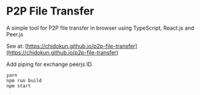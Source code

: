 # P2P File Transfer

A simple tool for P2P file transfer in browser using TypeScript, React.js and Peer.js

See at: [https://chidokun.github.io/p2p-file-transfer](https://chidokun.github.io/p2p-file-transfer)

Add piping for exchange peerjs ID.

```
yarn
npm run build
npm start
```
